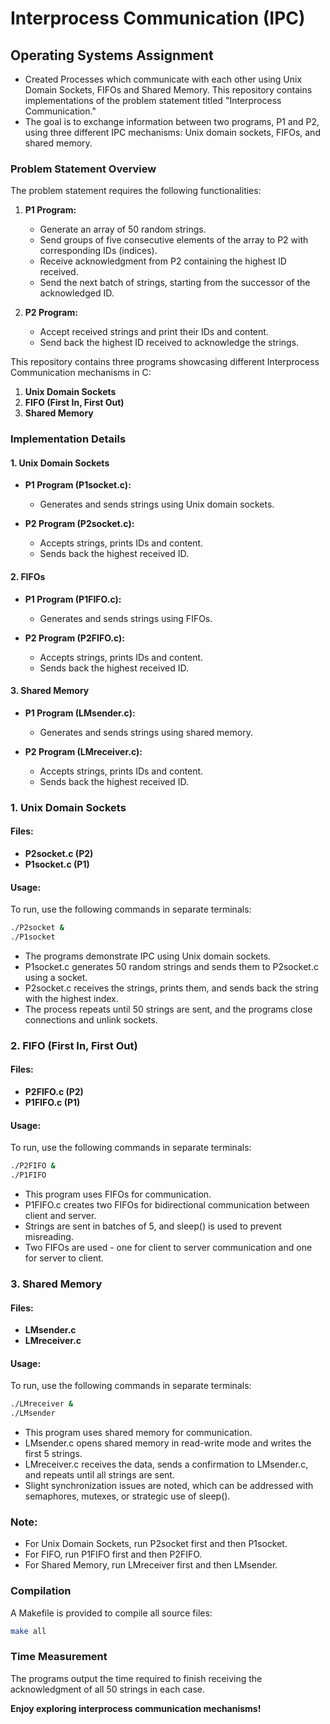 # Interprocess Communication (IPC)
## Operating Systems Assignment 
* Created Processes which communicate with each other using Unix Domain Sockets, FIFOs and Shared Memory. This repository contains implementations of the problem statement titled "Interprocess Communication." 
* The goal is to exchange information between two programs, P1 and P2, using three different IPC mechanisms: Unix domain sockets, FIFOs, and shared memory.


### Problem Statement Overview

The problem statement requires the following functionalities:

1. **P1 Program:**
   - Generate an array of 50 random strings.
   - Send groups of five consecutive elements of the array to P2 with corresponding IDs (indices).
   - Receive acknowledgment from P2 containing the highest ID received.
   - Send the next batch of strings, starting from the successor of the acknowledged ID.

2. **P2 Program:**
   - Accept received strings and print their IDs and content.
   - Send back the highest ID received to acknowledge the strings.

This repository contains three programs showcasing different Interprocess Communication mechanisms in C:

1. **Unix Domain Sockets**
2. **FIFO (First In, First Out)**
3. **Shared Memory**

### Implementation Details

#### 1. Unix Domain Sockets

- **P1 Program (P1socket.c):**
  - Generates and sends strings using Unix domain sockets.

- **P2 Program (P2socket.c):**
  - Accepts strings, prints IDs and content.
  - Sends back the highest received ID.

#### 2. FIFOs

- **P1 Program (P1FIFO.c):**
  - Generates and sends strings using FIFOs.

- **P2 Program (P2FIFO.c):**
  - Accepts strings, prints IDs and content.
  - Sends back the highest received ID.

#### 3. Shared Memory

- **P1 Program (LMsender.c):**
  - Generates and sends strings using shared memory.

- **P2 Program (LMreceiver.c):**
  - Accepts strings, prints IDs and content.
  - Sends back the highest received ID.

### 1. Unix Domain Sockets

#### Files:
- **P2socket.c (P2)**
- **P1socket.c (P1)**

#### Usage:
To run, use the following commands in separate terminals:

```bash
./P2socket &
./P1socket
```

- The programs demonstrate IPC using Unix domain sockets.
- P1socket.c generates 50 random strings and sends them to P2socket.c using a socket.
- P2socket.c receives the strings, prints them, and sends back the string with the highest index.
- The process repeats until 50 strings are sent, and the programs close connections and unlink sockets.

### 2. FIFO (First In, First Out)

#### Files:
- **P2FIFO.c (P2)**
- **P1FIFO.c (P1)**

#### Usage:
To run, use the following commands in separate terminals:

```bash
./P2FIFO &
./P1FIFO
```

- This program uses FIFOs for communication.
- P1FIFO.c creates two FIFOs for bidirectional communication between client and server.
- Strings are sent in batches of 5, and sleep() is used to prevent misreading.
- Two FIFOs are used - one for client to server communication and one for server to client.

### 3. Shared Memory

#### Files:
- **LMsender.c**
- **LMreceiver.c**

#### Usage:
To run, use the following commands in separate terminals:

```bash
./LMreceiver &
./LMsender
```

- This program uses shared memory for communication.
- LMsender.c opens shared memory in read-write mode and writes the first 5 strings.
- LMreceiver.c receives the data, sends a confirmation to LMsender.c, and repeats until all strings are sent.
- Slight synchronization issues are noted, which can be addressed with semaphores, mutexes, or strategic use of sleep().

### Note:

- For Unix Domain Sockets, run P2socket first and then P1socket.
- For FIFO, run P1FIFO first and then P2FIFO.
- For Shared Memory, run LMreceiver first and then LMsender.

### Compilation

A Makefile is provided to compile all source files:

```bash
make all
```

### Time Measurement

The programs output the time required to finish receiving the acknowledgment of all 50 strings in each case.

**Enjoy exploring interprocess communication mechanisms!**
